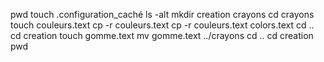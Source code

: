 pwd
touch .configuration_caché
ls -alt
mkdir creation crayons
cd crayons
touch couleurs.text
cp -r couleurs.text
cp -r couleurs.text colors.text
cd ..
cd creation
touch gomme.text
mv gomme.text ../crayons
cd ..
cd creation
pwd
